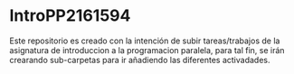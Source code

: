# IntroPP2161594
Este repositorio es creado con la intención de subir tareas/trabajos de la asignatura de introduccion a la programacion paralela, para tal fin, se irán crearando sub-carpetas para ir añadiendo las diferentes activadades.
